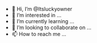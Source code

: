 - 👋 Hi, I’m @Itsluckyowner
- 👀 I’m interested in ...
- 🌱 I’m currently learning ...
- 💞️ I’m looking to collaborate on ...
- 📫 How to reach me ...

<!---
Itsluckyowner/Itsluckyowner is a ✨ special ✨ repository because its `README.md` (this file) appears on your GitHub profile.
You can click the Preview link to take a look at your changes.
--->
